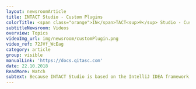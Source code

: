 ```yaml
---
layout: newsroomArticle
title: INTACT Studio - Custom Plugins
colorTitle: <span class="orange">IN</span>TACT<sup>®</sup> Studio - Custom Plugins
subtitleNewsroom: Videos
overview: Topics
videoImg_url: img/newsroom/customPlugin.png
video_ref: 72JVf_WcEag
category: article
group: visible
manualLink: 'https://docs.qitasc.com'
date: 22.10.2018
ReadMore: Watch
subtext: Because INTACT Studio is based on the IntelliJ IDEA framework, it’s easy to extend it with your own plugins or plugins from the IntelliJ repository. Watch Mihai show you how to customize your INTACT Studio experience and improve your productivity.
---
```

